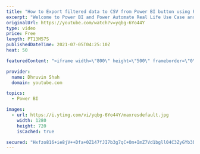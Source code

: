 ```yaml
---
title: "How to Export filtered data to CSV from Power BI button using Power Automate?"
excerpt: "Welcome to Power BI and Power Automate Real Life Use Case and Scenario Series. You are watching the second episode of this series. Sometimes, there is a need where we need to export filtered datasets from Power BI using the button. Then how can we do that? How we can export Filtered Dataset from Power"
originalUrl: https://youtube.com/watch?v=yqbg-6Yo44Y
type: video
price: Free
length: PT13M57S
publishedDateTime: 2021-07-05T04:25:10Z
heat: 50

featuredContent: "<iframe width=\"800\" height=\"500\" frameborder=\"0\" src=\"https://www.youtube.com/embed/yqbg-6Yo44Y\" allow=\"accelerometer; autoplay; encrypted-media; gyroscope; picture-in-picture\" allowfullscreen></iframe>"

provider:
  name: Dhruvin Shah
  domain: youtube.com

topics:
  - Power BI

images:
  - url: https://i.ytimg.com/vi/yqbg-6Yo44Y/maxresdefault.jpg
    width: 1280
    height: 720
    isCached: true

secured: "Hxfzo816+ie8jV++Dfa+0Z147fJI7b3g7qC+Om+ImZ7Vd1bgll04C3ZyGYb3bQ5peWN+RtKzUT0CYal/SM819RPOYlE8JFq55qYkouaL5YKbMUe8iOhjk1q53gdtro+N9cxQa0oD/ZwSDJoOXBHArNQpxpspBjiBQNsQR1NtaKh2rgWbDtknHQ5XGH3zN7IJWvJLhOeCdP3CrO0iLx9LbYaSTwr31SZo5GlPxonRolVLUvkB6uHfDreKqfkvwciEWFrvaUIqcY+U6PMRhZEnUsc8FFIBEWzAHeysBvNUfnWk269gYcVN9ntLaU024ebAvy8nRZ4Oh43T8Bh9tWV9udidYJwyv5JRI5KYkC+HPFeSrM922Ul4thkLhjF3ziExd9VXaSA/qYAVMSG8S9kA1UYNZFyIPdtuI4ZUzE3ijuw=;+Qp2euuMFOpNeCWBFCp9QQ=="
---
```


